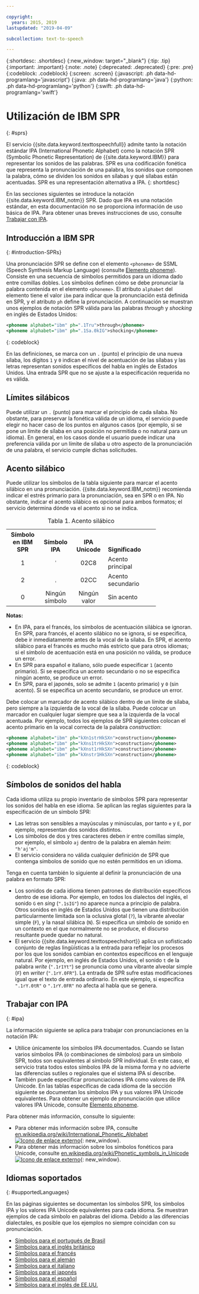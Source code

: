 ```yaml
---

copyright:
  years: 2015, 2019
lastupdated: "2019-04-09"

subcollection: text-to-speech

---
```


{:shortdesc: .shortdesc}
{:new_window: target="_blank"}
{:tip: .tip}
{:important: .important}
{:note: .note}
{:deprecated: .deprecated}
{:pre: .pre}
{:codeblock: .codeblock}
{:screen: .screen}
{:javascript: .ph data-hd-programlang='javascript'}
{:java: .ph data-hd-programlang='java'}
{:python: .ph data-hd-programlang='python'}
{:swift: .ph data-hd-programlang='swift'}

# Utilización de IBM SPR
{: #sprs}

El servicio {{site.data.keyword.texttospeechfull}} admite tanto la notación estándar IPA (International Phonetic Alphabet) como la notación SPR (Symbolic Phonetic Representation) de {{site.data.keyword.IBM}} para representar los sonidos de las palabras. SPR es una codificación fonética que representa la pronunciación de una palabra, los sonidos que componen la palabra, cómo se dividen los sonidos en sílabas y qué sílabas están acentuadas. SPR es una representación alternativa a IPA.
{: shortdesc}

En las secciones siguientes se introduce la notación {{site.data.keyword.IBM_notm}} SPR. Dado que IPA es una notación estándar, en esta documentación no se proporciona información de uso básica de IPA. Para obtener unas breves instrucciones de uso, consulte [Trabajar con IPA](#ipa).

## Introducción a IBM SPR
{: #introduction-SPRs}

Una pronunciación SPR se define con el elemento `<phoneme>` de SSML (Speech Synthesis Markup Language) (consulte [Elemento phoneme](/docs/services/text-to-speech/SSML-elements.html#phoneme_element)). Consiste en una secuencia de símbolos permitidos para un idioma dado entre comillas dobles. Los símbolos definen cómo se debe pronunciar la palabra contenida en el elemento `<phoneme>`. El atributo `alphabet` del elemento tiene el valor `ibm` para indicar que la pronunciación está definida en SPR, y el atributo `ph` define la pronunciación. A continuación se muestran unos ejemplos de notación SPR válida para las palabras *through* y *shocking* en inglés de Estados Unidos:

```xml
<phoneme alphabet="ibm" ph=".1Tru">through</phoneme>
<phoneme alphabet="ibm" ph=".1Sa.0kIG">shocking</phoneme>
```
{: codeblock}

En las definiciones, se marca con un `.` (punto) el principio de una nueva sílaba, los dígitos `1` y `0` indican el nivel de acentuación de las sílabas y las letras representan sonidos específicos del habla en inglés de Estados Unidos. Una entrada SPR que no se ajuste a la especificación requerida no es válida.

## Límites silábicos

Puede utilizar un `.` (punto) para marcar el principio de cada sílaba. No obstante, para preservar la fonética válida de un idioma, el servicio puede elegir no hacer caso de los puntos en algunos casos (por ejemplo, si se pone un límite de sílaba en una posición no permitida o no natural para un idioma). En general, en los casos donde el usuario puede indicar una preferencia válida por un límite de sílaba u otro aspecto de la pronunciación de una palabra, el servicio cumple dichas solicitudes.

## Acento silábico

Puede utilizar los símbolos de la tabla siguiente para marcar el acento silábico en una pronunciación. {{site.data.keyword.IBM_notm}} recomienda indicar el estrés primario para la pronunciación, sea en SPR o en IPA. No obstante, indicar el acento silábico es opcional para ambos formatos; el servicio determina dónde va el acento si no se indica.

<table style="width:80%">
  <caption>Tabla 1. Acento silábico</caption>
  <tr>
    <th style="width:22%; text-align:center; vertical-align:bottom">
      Símbolo en IBM SPR
    </th>
    <th style="width:22%; text-align:center; vertical-align:bottom">
      Símbolo IPA
    </th>
    <th style="width:22%; text-align:center; vertical-align:bottom">
      IPA Unicode
    </th>
    <th style="text-align:left; vertical-align:bottom">
      Significado
    </th>
  </tr>
  <tr>
    <td style="text-align:center">
      1
    </td>
    <td style="text-align:center">
      <code>&#712;</code>
    </td>
    <td style="text-align:center">
      02C8
    </td>
    <td>
      Acento principal
    </td>
  </tr>
  <tr>
    <td style="text-align:center">
      2
    </td>
    <td style="text-align:center">
      <code>&#716;</code>
    </td>
    <td style="text-align:center">
      02CC
    </td>
    <td>
      Acento secundario
    </td>
  </tr>
  <tr>
    <td style="text-align:center">
      0
    </td>
    <td style="text-align:center">Ningún símbolo</td>
    <td style="text-align:center">Ningún valor</td>
    <td>
      Sin acento
    </td>
  </tr>
</table>

**Notas:**

-   En IPA, para el francés, los símbolos de acentuación silábica se ignoran. En SPR, para francés, el acento silábico no se ignora, si se especifica, debe ir inmediatamente antes de la vocal de la sílaba. En SPR, el acento silábico para el francés es mucho más estricto que para otros idiomas; si el símbolo de acentuación está en una posición no válida, se produce un error.
-   En SPR para español e italiano, sólo puede especificar `1` (acento primario). Si se especifica un acento secundario o no se especifica ningún acento, se produce un error.
-   En SPR, para el japonés, solo se admite `1` (acento primario) y `0` (sin acento). Si se especifica un acento secundario, se produce un error.

Debe colocar un marcador de acento silábico dentro de un límite de sílaba, pero siempre a la izquierda de la vocal de la sílaba. Puede colocar un marcador en cualquier lugar siempre que sea a la izquierda de la vocal acentuada. Por ejemplo, todos los ejemplos de SPR siguientes colocan el acento primario en la vocal correcta de la palabra *construction*:

```xml
<phoneme alphabet="ibm" ph="kXn1strHkSXn">construction</phoneme>
<phoneme alphabet="ibm" ph="kXns1trHkSXn">construction</phoneme>
<phoneme alphabet="ibm" ph="kXnst1rHkSXn">construction</phoneme>
<phoneme alphabet="ibm" ph="kXnstr1HkSXn">construction</phoneme>
```
{: codeblock}

## Símbolos de sonidos del habla

Cada idioma utiliza su propio inventario de símbolos SPR para representar los sonidos del habla en ese idioma. Se aplican las reglas siguientes para la especificación de un símbolo SPR:

-   Las letras son sensibles a mayúsculas y minúsculas, por tanto `e` y `E`, por ejemplo, representan dos sonidos distintos.
-   Los símbolos de dos y tres caracteres deben ir entre comillas simple, por ejemplo, el símbolo `aj` dentro de la palabra en alemán *heim*: `"h'aj'm"`.
-   El servicio considera no válida cualquier definición de SPR que contenga símbolos de sonido que no estén permitidos en un idioma.

Tenga en cuenta también lo siguiente al definir la pronunciación de una palabra en formato SPR:

-   Los sonidos de cada idioma tienen patrones de distribución específicos dentro de ese idioma. Por ejemplo, en todos los dialectos del inglés, el sonido `G` en *sing* (`".1sIG"`) no aparece nunca a principio de palabra. Otros sonidos en inglés de Estados Unidos que tienen una distribución particularmente limitada son la oclusiva glotal (`?`), la vibrante alveolar simple (`F`), y la nasal silábica (`N`). Si especifica un símbolo de sonido en un contexto en el que normalmente no se produce, el discurso resultante puede quedar no natural.
-   El servicio {{site.data.keyword.texttospeechshort}} aplica un sofisticado conjunto de reglas lingüísticas a la entrada para reflejar los procesos por los que los sonidos cambian en contextos específicos en el lenguaje natural. Por ejemplo, en inglés de Estados Unidos, el sonido `t` de la palabra *write* (`".1r1Yt"`) se pronuncia como una vibrante alveolar simple (`F`) en *writer* (`".1rY.0FR"`). La entrada de SPR sufre estas modificaciones igual que el texto de entrada ordinario. En este ejemplo, si especifica `".1rY.0tR"` o `".1rY.0FR"` no afecta al habla que se genera.

## Trabajar con IPA
{: #ipa}

La información siguiente se aplica para trabajar con pronunciaciones en la notación IPA:

-   Utilice únicamente los símbolos IPA documentados. Cuando se listan varios símbolos IPA (o combinaciones de símbolos) para un símbolo SPR, todos son equivalentes al símbolo SPR individual. En este caso, el servicio trata todos estos símbolos IPA de la misma forma y no advierte las diferencias sutiles o regionales que el sistema IPA sí describe.
-   También puede especificar pronunciaciones IPA como valores de IPA Unicode. En las tablas específicas de cada idioma de la sección siguiente se documentan los símbolos IPA y sus valores IPA Unicode equivalentes. Para obtener un ejemplo de pronunciación que utilice valores IPA Unicode, consulte [Elemento phoneme](/docs/services/text-to-speech/SSML-elements.html#phoneme_element).

Para obtener más información, consulte lo siguiente:

-   Para obtener más información sobre IPA, consulte [en.wikipedia.org/wiki/International_Phonetic_Alphabet ![Icono de enlace externo](../../icons/launch-glyph.svg "Icono de enlace externo")](https://en.wikipedia.org/wiki/International_Phonetic_Alphabet){: new_window}.
-   Para obtener más información sobre los símbolos fonéticos para Unicode, consulte [en.wikipedia.org/wiki/Phonetic_symbols_in_Unicode ![Icono de enlace externo](../../icons/launch-glyph.svg "Icono de enlace externo")](https://en.wikipedia.org/wiki/Phonetic_symbols_in_Unicode){: new_window}.

## Idiomas soportados
{: #supportedLanguages}

En las páginas siguientes se documentan los símbolos SPR, los símbolos IPA y los valores IPA Unicode equivalentes para cada idioma. Se muestran ejemplos de cada símbolo en palabras del idioma. Debido a las diferencias dialectales, es posible que los ejemplos no siempre coincidan con su pronunciación.

-   [Símbolos para el portugués de Brasil](/docs/services/text-to-speech/pt-BR-SPRs.html)
-   [Símbolos para el inglés británico](/docs/services/text-to-speech/en-GB-SPRs.html)
-   [Símbolos para el francés](/docs/services/text-to-speech/fr-FR-SPRs.html)
-   [Símbolos para el alemán](/docs/services/text-to-speech/de-DE-SPRs.html)
-   [Símbolos para el italiano](/docs/services/text-to-speech/it-IT-SPRs.html)
-   [Símbolos para el japonés](/docs/services/text-to-speech/ja-JP-SPRs.html)
-   [Símbolos para el español](/docs/services/text-to-speech/es-ES-SPRs.html)
-   [Símbolos para el inglés de EE.UU.](/docs/services/text-to-speech/en-US-SPRs.html)
